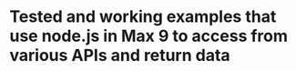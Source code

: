 # Tested and working examples that use node.js in Max 9 to access from various APIs and return data
